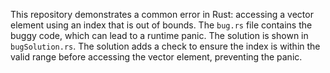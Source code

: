 This repository demonstrates a common error in Rust:  accessing a vector element using an index that is out of bounds. The `bug.rs` file contains the buggy code, which can lead to a runtime panic. The solution is shown in `bugSolution.rs`.  The solution adds a check to ensure the index is within the valid range before accessing the vector element, preventing the panic.